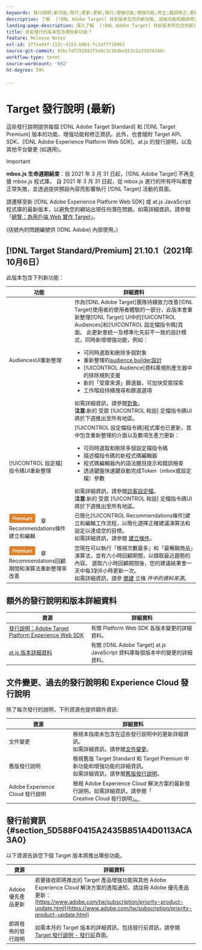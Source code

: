 ```yaml
---
keywords: 發行說明;新功能;發行;更新;更新;發行;增強功能;增強功能;修正;錯誤修正;更新
description: 了解  [!DNL Adobe Target] 目前版本包含的新功能、加強功能和錯誤修正，其中包括 SDK、API 和 JavaScript 資料庫。
landing-page-description: 深入了解  [!DNL Adobe Target] 目前版本所包含的新功能、增強功能和修正。
title: 目前發行的版本包含哪些新功能？
feature: Release Notes
exl-id: 3ffead4f-113c-4153-b0b1-fc2aff710063
source-git-commit: 93bcfdf291892f5e0c3c16dbe553c2a33d74248c
workflow-type: tm+mt
source-wordcount: '692'
ht-degree: 59%

---
```


# Target 發行說明 (最新)

這些發行說明提供每個 [!DNL Adobe Target Standard] 和 [!DNL Target Premium] 版本的功能、增強功能和修正資訊。此外，也會隨附 Target API、SDK、[!DNL Adobe Experience Platform Web SDK]、at.js 的發行說明，以及其他平台變更 (如適用)。

>[!IMPORTANT]
>
>**mbox.js 生命週期結束**：自 2021 年 3 月 31 日起，[!DNL Adobe Target] 不再支援 mbox.js 程式庫。 自 2021 年 3 月 31 日起，從 mbox.js 進行的所有呼叫都會正常失敗，並透過提供預設內容而影響執行 [!DNL Target] 活動的頁面。
>
>請遷移至新 [!DNL Adobe Experience Platform Web SDK] 或 at.js JavaScript 程式庫的最新版本，以避免您的網站出現任何潛在問題。如需詳細資訊，請參閱「[總覽：為用戶端 Web 實作 Target](/help/c-implementing-target/c-implementing-target-for-client-side-web/implement-target-for-client-side-web.md)」。

(括號內的問題編號供 [!DNL Adobe] 內部使用。)

## [!DNL Target Standard/Premium] 21.10.1（2021年10月6日）

此版本包含下列新功能：

| 功能 | 詳細資料 |
| --- | --- |
|  AudiencesUI重新整理 | 作為[!DNL Adobe Target]團隊持續致力改善[!DNL Target]使用者的使用者體驗的一部分，此版本會重新整理[!DNL Target] UI中的[!UICONTROL  Audiences]和[!UICONTROL 設定檔指令碼]頁面。 此更新會統一及標準化先前不一致的設計模式，同時新增增強功能，例如：<ul><li>可同時選取和刪除多個對象</li><li>重新整理的[audience builder設計](/help/c-target/c-audiences/create-audience.md)</li><li>[!UICONTROL Audience]資料庫規則產生器中的排除規則支援</li><li>新的「受眾來源」篩選器，可加快受眾探索</li><li>工作階段持續搜尋和篩選選項</li></ul>如需詳細資訊，請參閱[對象](/help/c-target/target.md)。<br>**注意**:新的  受眾 [!UICONTROL 和設] 定檔指令碼UI將於下週推出至所有地區。 |
| [!UICONTROL 設定檔] 指令碼UI重新整理 | [!UICONTROL 設定檔指令碼]程式庫也已更新，其中包含重新整理的介面以及數項生產力更新：<ul><li>可同時選取和刪除多個設定檔指令碼</li><li>描述檔指令碼的新程式碼編輯器</li><li>程式碼編輯器內的語法醒目提示和錯誤檢查</li><li>透過鍵盤快速鍵自動完成Token（mbox或設定檔）參數</li></ul>如需詳細資訊，請參閱[訪客設定檔](/help/c-target/c-visitor-profile/visitor-profile.md)。<br>**注意**:新的  受眾 [!UICONTROL 和設] 定檔指令碼UI將於下週推出至所有地區。 |
| ![Premium徽](/help/assets/premium.png) 章Recommendations條件建立和編輯 | 已簡化[!UICONTROL Recommendations條件]建立和編輯工作流程，以簡化選擇正確建議演算法和設定以達成您的目標。<br>如需詳細資訊，請參閱 [建立條件](/help/c-recommendations/c-algorithms/create-new-algorithm.md)。 |
| ![Premium徽](/help/assets/premium.png) 章Recommendations回顧期間和演算法重新整理率改善 | 您現在可以執行「檢視次數最多」和「最暢銷商品」演算法，並有六小時回顧期間，以擷取最近趨勢的內容。 選取六小時回顧期間後，您的建議結果會一天中每3到6小時更新一次。<br>如需詳細資訊，請參 [閱建](/help/c-recommendations/c-algorithms/create-new-algorithm.md#data-source) 立條 *件中的資料來源*。 |

## 額外的發行說明和版本詳細資料

| 資源 | 詳細資料 |
|--- |--- |
| [發行說明：Adobe Target Platform Experience Web SDK](https://experienceleague.adobe.com/docs/experience-platform/edge/release-notes.html?lang=zh_Hant) | 有關 Platform Web SDK 各版本變更的詳細資料。 |
| [at.js 版本詳細資料](/help/c-implementing-target/c-implementing-target-for-client-side-web/target-atjs-versions.md) | 有關 [!DNL Adobe Target] at.js JavaScript 資料庫每個版本中的變更的詳細資料。 |

## 文件變更、過去的發行說明和 Experience Cloud 發行說明

除了每次發行的說明，下列資源也提供額外資訊:

| 資源 | 詳細資料 |
|--- |--- |
| 文件變更 | 檢視本指南未包含在這些發行說明中的更新詳細資訊。<br>如需詳細資訊，請參閱[文件變更](/help/r-release-notes/doc-change.md#reference_366123CF00994BACBBF9BBDF2C4D840C)。 |
| 舊版發行說明 | 檢視舊版 Target Standard 和 Target Premium 中新功能和增強功能的詳細資訊。<br>如需詳細資訊，請參閱[舊版發行說明](/help/r-release-notes/release-notes-for-previous-releases.md)。 |
| Adobe Experience Cloud 發行說明 | 檢視 Adobe Experience Cloud 解決方案的最新發行說明。如需詳細資訊，請參閱「<br>Creative Cloud 發行說明[」。](https://experienceleague.adobe.com/docs/release-notes/experience-cloud/current.html??lang=zh-Hant) |

## 發行前資訊 {#section_5D588F0415A2435B851A4D0113ACA3A0}

以下資源告訴您下個 Target 版本將推出哪些功能。

| 資源 | 詳細資料 |
|--- |--- |
| Adobe 優先產品更新 | 若要接收即將推出的 Target 產品增強功能與其他 Adobe Experience Cloud 解決方案的進階通知，請註冊 Adobe 優先產品更新：<br>[https://www.adobe.com/tw/subscription/priority-product-update.html](https://www.adobe.com/tw/subscription/priority-product-update.html) |
| 即將發佈的發行說明 | 如需本月的 Target 版本的詳細資訊，包括發行前資訊，請參閱 [Target 發行說明 - 發行前](/help/r-release-notes/target-release-notes.md)頁面。 |
